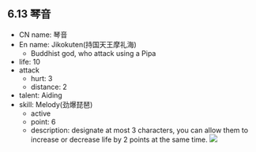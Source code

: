 ## 6.13 琴音 
- CN name: 琴音
- En name: Jikokuten(持国天王摩礼海)
	- Buddhist god, who attack using a Pipa
- life: 10
- attack
	- hurt: 3
	- distance: 2
- talent: Aiding
- skill: Melody(劲爆琵琶)
	- active
	- point: 6
	- description: designate at most 3 characters, you can allow them to increase or decrease life by 2 points at the same time.
![](https://imgsa.baidu.com/forum/w%3D580/sign=dd4db163aeec08fa260013af69ef3d4d/5876ae99a9014c0844483d79047b02087af4f449.jpg)  
